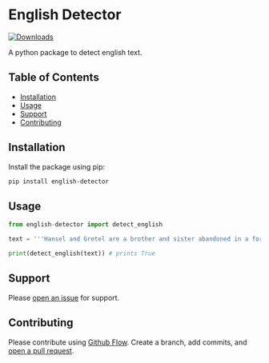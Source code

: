 # English Detector

[![Downloads](https://static.pepy.tech/personalized-badge/english-detector?period=total&units=none&left_color=grey&right_color=green&left_text=Downloads)](https://pepy.tech/project/english-detector)

A python package to detect english text.

## Table of Contents

- [Installation](#installation)
- [Usage](#usage)
- [Support](#support)
- [Contributing](#contributing)

## Installation

Install the package using pip:

```sh
pip install english-detector
```

## Usage

```python
from english-detector import detect_english

text = '''Hansel and Gretel are a brother and sister abandoned in a forest, where they fall into the hands of a witch who lives in a house made of gingerbread, cake, and candy. The cannibalistic witch intends to fatten Hansel before eventually eating him, but Gretel pushes the witch into her own oven and kills her.'''

print(detect_english(text)) # prints True
```

## Support

Please [open an issue](https://github.com/apinanyogaratnam/english-detector/issues/new) for support.

## Contributing

Please contribute using [Github Flow](https://guides.github.com/introduction/flow/). Create a branch, add commits, and [open a pull request](https://github.com/apinanyogaratnam/english-detector/compare/).
